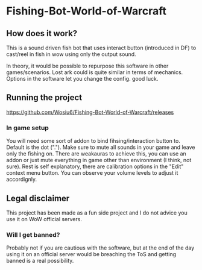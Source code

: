 # Fishing-Bot-World-of-Warcraft

## How does it work?
This is a sound driven fish bot that uses interact button (introduced in DF) to cast/reel in fish in wow using only the output sound. 

In theory, it would be possible to repurpose this software in other games/scenarios. Lost ark could is quite similar in terms of mechanics. Options in the software let you change the config. good luck.

## Running the project
https://github.com/Wosiu6/Fishing-Bot-World-of-Warcraft/releases

### In game setup
You will need some sort of addon to bind fihsing/interaction button to. Default is the dot ("."). Make sure to mute all sounds in your game and leave only the fishing on. There are weakauras to achieve this, you can use an addon or just mute everything in game other than environment (I think, not sure).
Rest is self explanatory, there are calibration options in the "Edit" context menu button. You can observe your volume levels to adjust it accordignly.

## Legal disclaimer
This project has been made as a fun side project and I do not advice you use it on WoW official servers. 

### Will I get banned?
Probably not if you are cautious with the software, but at the end of the day using it on an official server would be breaching the ToS and getting banned is a real possibility.
